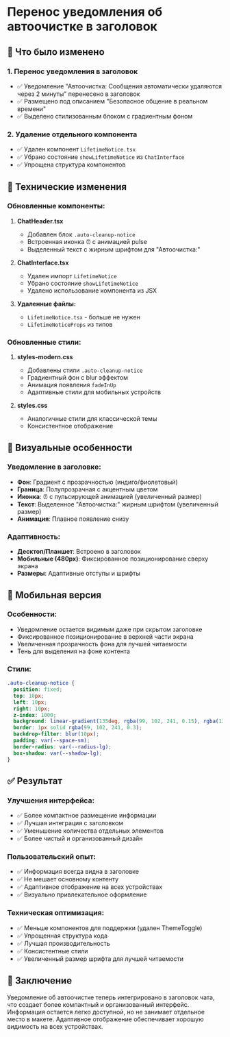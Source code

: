 # Перенос уведомления об автоочистке в заголовок

## 🎯 Что было изменено

### 1. Перенос уведомления в заголовок
- ✅ Уведомление "Автоочистка: Сообщения автоматически удаляются через 2 минуты" перенесено в заголовок
- ✅ Размещено под описанием "Безопасное общение в реальном времени"
- ✅ Выделено стилизованным блоком с градиентным фоном

### 2. Удаление отдельного компонента
- ✅ Удален компонент `LifetimeNotice.tsx`
- ✅ Убрано состояние `showLifetimeNotice` из `ChatInterface`
- ✅ Упрощена структура компонентов

## 🔧 Технические изменения

### Обновленные компоненты:

1. **ChatHeader.tsx**
   - Добавлен блок `.auto-cleanup-notice`
   - Встроенная иконка ⏰ с анимацией pulse
   - Выделенный текст с жирным шрифтом для "Автоочистка:"

2. **ChatInterface.tsx**
   - Удален импорт `LifetimeNotice`
   - Убрано состояние `showLifetimeNotice`
   - Удалено использование компонента из JSX

3. **Удаленные файлы:**
   - `LifetimeNotice.tsx` - больше не нужен
   - `LifetimeNoticeProps` из типов

### Обновленные стили:

1. **styles-modern.css**
   - Добавлены стили `.auto-cleanup-notice`
   - Градиентный фон с blur эффектом
   - Анимация появления `fadeInUp`
   - Адаптивные стили для мобильных устройств

2. **styles.css**
   - Аналогичные стили для классической темы
   - Консистентное отображение

## 🎨 Визуальные особенности

### Уведомление в заголовке:
- **Фон**: Градиент с прозрачностью (индиго/фиолетовый)
- **Граница**: Полупрозрачная с акцентным цветом
- **Иконка**: ⏰ с пульсирующей анимацией (увеличенный размер)
- **Текст**: Выделенное "Автоочистка:" жирным шрифтом (увеличенный размер)
- **Анимация**: Плавное появление снизу

### Адаптивность:
- **Десктоп/Планшет**: Встроено в заголовок
- **Мобильные (480px)**: Фиксированное позиционирование сверху экрана
- **Размеры**: Адаптивные отступы и шрифты

## 📱 Мобильная версия

### Особенности:
- Уведомление остается видимым даже при скрытом заголовке
- Фиксированное позиционирование в верхней части экрана
- Увеличенная прозрачность фона для лучшей читаемости
- Тень для выделения на фоне контента

### Стили:
```css
.auto-cleanup-notice {
  position: fixed;
  top: 10px;
  left: 10px;
  right: 10px;
  z-index: 1000;
  background: linear-gradient(135deg, rgba(99, 102, 241, 0.15), rgba(139, 92, 246, 0.15));
  border: 1px solid rgba(99, 102, 241, 0.3);
  backdrop-filter: blur(10px);
  padding: var(--space-sm);
  border-radius: var(--radius-lg);
  box-shadow: var(--shadow-lg);
}
```

## ✅ Результат

### Улучшения интерфейса:
- ✅ Более компактное размещение информации
- ✅ Лучшая интеграция с заголовком
- ✅ Уменьшение количества отдельных элементов
- ✅ Более чистый и организованный дизайн

### Пользовательский опыт:
- ✅ Информация всегда видна в заголовке
- ✅ Не мешает основному контенту
- ✅ Адаптивное отображение на всех устройствах
- ✅ Визуально привлекательное оформление

### Техническая оптимизация:
- ✅ Меньше компонентов для поддержки (удален ThemeToggle)
- ✅ Упрощенная структура кода
- ✅ Лучшая производительность
- ✅ Консистентные стили
- ✅ Увеличенный размер шрифта для лучшей читаемости

## 🎯 Заключение

Уведомление об автоочистке теперь интегрировано в заголовок чата, что создает более компактный и организованный интерфейс. Информация остается легко доступной, но не занимает отдельное место в макете. Адаптивное отображение обеспечивает хорошую видимость на всех устройствах.
